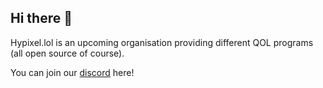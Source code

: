 ## Hi there 👋
Hypixel.lol is an upcoming organisation providing different QOL programs (all open source of course).

You can join our [discord](https://discord.gg/zDSxdzj5jp) here!
